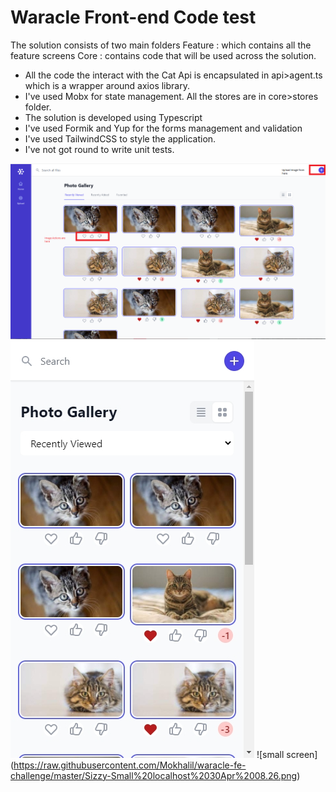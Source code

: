 # Waracle Front-end Code test

The solution consists of two main folders
Feature : which contains all the feature screens
Core : contains code that will be used across the solution.

- All the code the interact with the Cat Api is encapsulated in api>agent.ts which is a wrapper around axios library.
- I've used Mobx for state management. All the stores are in core>stores folder.
- The solution is developed using Typescript
- I've used Formik and Yup for the forms management and validation
- I've used TailwindCSS to style the application.
- I've not got round to write unit tests.

![Landing page](https://raw.githubusercontent.com/Mokhalil/waracle-fe-challenge/master/Waracle_Coding_Test.png)
![iphone view](https://raw.githubusercontent.com/Mokhalil/waracle-fe-challenge/master/Sizzy-iPhone%2012%20localhost%2030Apr%2008.27.png)
![small screen] (https://raw.githubusercontent.com/Mokhalil/waracle-fe-challenge/master/Sizzy-Small%20localhost%2030Apr%2008.26.png)
